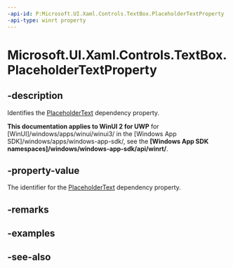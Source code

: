 ```yaml
---
-api-id: P:Microsoft.UI.Xaml.Controls.TextBox.PlaceholderTextProperty
-api-type: winrt property
---
```


<!-- Property syntax
public Windows.UI.Xaml.DependencyProperty PlaceholderTextProperty { get; }
-->

# Microsoft.UI.Xaml.Controls.TextBox.PlaceholderTextProperty

## -description
Identifies the [PlaceholderText](textbox_placeholdertext.md) dependency property.

**This documentation applies to WinUI 2 for UWP** for [WinUI]/windows/apps/winui/winui3/ in the [Windows App SDK]/windows/apps/windows-app-sdk/, see the **[Windows App SDK namespaces]/windows/windows-app-sdk/api/winrt/**.

## -property-value
The identifier for the [PlaceholderText](textbox_placeholdertext.md) dependency property.

## -remarks

## -examples

## -see-also
